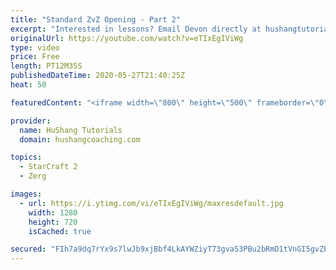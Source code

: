 ```yaml
---
title: "Standard ZvZ Opening - Part 2"
excerpt: "Interested in lessons? Email Devon directly at hushangtutorials@outlook.com ------------------------------------------------------------------------------------------------------- Want to support HuShang Tutorials directly? Patreon is a website where you can contribute a monthly donation that will help"
originalUrl: https://youtube.com/watch?v=eTIxEgIViWg
type: video
price: Free
length: PT12M35S
publishedDateTime: 2020-05-27T21:40:25Z
heat: 50

featuredContent: "<iframe width=\"800\" height=\"500\" frameborder=\"0\" src=\"https://www.youtube.com/embed/eTIxEgIViWg\" allow=\"accelerometer; autoplay; encrypted-media; gyroscope; picture-in-picture\" allowfullscreen></iframe>"

provider:
  name: HuShang Tutorials
  domain: hushangcoaching.com

topics:
  - StarCraft 2
  - Zerg

images:
  - url: https://i.ytimg.com/vi/eTIxEgIViWg/maxresdefault.jpg
    width: 1280
    height: 720
    isCached: true

secured: "FIh7a9dq7rYx9s7lwJb9xjBbf4LkAYWZiyT73gvaS3PBu2bRmD1tVnGI5gvZb5PIID0wqxaEWZHoU0SZt98oafGtZSnNMud4ZdGLIFOZyBul32EkL1P1QvJ8VA98FDHMXX9tHM52Mj0bcgGyHcrPbYs5lGzCSxWeUS/A4tpSAl1G16hswAOBRTU1yd5Eg02xK5+Hw9c1xnHNrl/ZaYn9O/+hvPParfz/390d0u9Gboh6c+D8Yhz6/nwtG01m/IbyG7tTi/xBKjVha3wAMTrNLMrl0TJj9pbiqT97I2RzCp8j+QsH1tfQBMVkI2qQEJd2lFRpY23rMc4/w0wrS8rN0VwFw0xMmFlZAP8fHi3QPkRzp6mUUbeyGyz5x0cph6Q0pUmpaxHhpyiBlJ0a67CLQdtunY9lGzV/nywzEfYj/Po=;z8+/D7Lo8h3SSsEq9w/Skw=="
---
```


